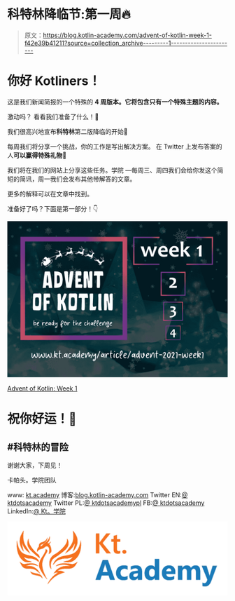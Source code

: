 # 科特林降临节:第一周🔥

> 原文：<https://blog.kotlin-academy.com/advent-of-kotlin-week-1-f42e39b41211?source=collection_archive---------1----------------------->

# 你好 Kotliners！

这是我们新闻简报的一个特殊的 **4 周版本。它将包含只有一个特殊主题的内容。**

激动吗？
看看我们准备了什么！🤩

我们很高兴地宣布**科特林**第二版降临的开始🎄

每周我们将分享一个挑战，你的工作是写出解决方案。
在 Twitter 上发布答案的人**可以赢得特殊礼物**🤫

我们将在我们的网站上分享这些任务。学院 —每周三、周四我们会给你发这个简短的简讯，周一我们会发布其他带解答的文章。

更多的解释可以在文章中找到。

准备好了吗？下面是第一部分！👇

[![](img/9f60f99aafd29ae806849180d00359df.png)](https://kt.academy/article/advent-2021-week1)

[Advent of Kotlin: Week 1](https://kt.academy/article/advent-2021-week1)

# 祝你好运！🎅

## #科特林的冒险

谢谢大家，下周见！

卡帕头。学院团队

www: [kt.academy](https://kt.academy/)
博客:[blog.kotlin-academy.com](http://blog.kotlin-academy.com/)
Twitter EN:[@ ktdotsacademy](https://twitter.com/ktdotacademy)
Twitter PL:[@ ktdotsacademypl](https://twitter.com/ktdotacademyPL)
FB:[@ ktdotsacademy](https://www.facebook.com/KtDotAcademy)
LinkedIn:[@ Kt。学院](https://www.linkedin.com/company/kt-academy/)

[![](img/9274dbbd814b9a627f56afba9fc23328.png)](https://kt.academy)